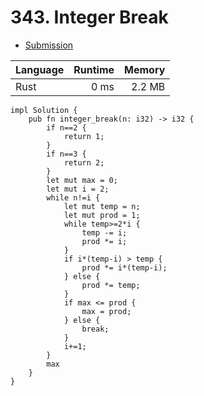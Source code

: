 # 343. Integer Break
- [Submission](https://leetcode.com/submissions/detail/1068500656/)

| Language | Runtime | Memory |
| :-       |       -:|      -:|
| Rust | 0 ms | 2.2 MB |
```
impl Solution {
    pub fn integer_break(n: i32) -> i32 {
        if n==2 {
            return 1;
        }
        if n==3 {
            return 2;
        }
        let mut max = 0;
        let mut i = 2;
        while n!=i {
            let mut temp = n;
            let mut prod = 1;
            while temp>=2*i {
                temp -= i;
                prod *= i;
            }
            if i*(temp-i) > temp {
                prod *= i*(temp-i);
            } else {
                prod *= temp;
            }
            if max <= prod {
                max = prod;
            } else {
                break;
            }
            i+=1;
        }
        max
    }
}
```
